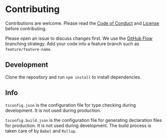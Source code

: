 # Contributing

Contributions are welcome. Please read the [Code of Conduct](CODE_OF_CONDUCT.md) and [License](LICENSE.md) before contributing.

Please open an issue to discuss changes first. We use the [GitHub Flow](https://www.gitkraken.com/learn/git/best-practices/git-branch-strategy#github-flow-considerations) branching strategy. Add your code into a feature branch such as `feature/feature-name`. 

## Development
Clone the repository and run `npm install` to install dependencies.

## Info
`tsconfig.json` is the configuration file for type checking during development. It is not used during production.

`tsconfig.build.json` is the configuration file for generating declaration files for production. It is not used during development.
 The build process is taken care of by `Babel` and `Rollup`.
